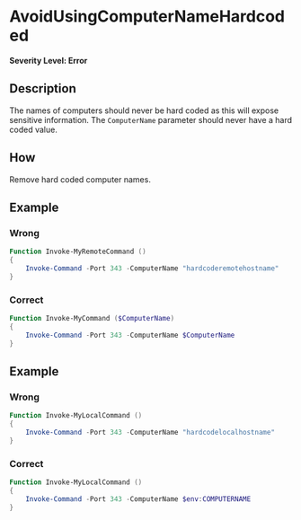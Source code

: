 # AvoidUsingComputerNameHardcoded
**Severity Level: Error**

## Description
The names of computers should never be hard coded as this will expose sensitive information. The `ComputerName` parameter should never have a hard coded value.

## How
Remove hard coded computer names.

## Example
### Wrong
``` PowerShell
Function Invoke-MyRemoteCommand ()
{
	Invoke-Command -Port 343 -ComputerName "hardcoderemotehostname"
}
```

### Correct
``` PowerShell
Function Invoke-MyCommand ($ComputerName)
{
	Invoke-Command -Port 343 -ComputerName $ComputerName
}
```

## Example
### Wrong
``` PowerShell
Function Invoke-MyLocalCommand ()
{
	Invoke-Command -Port 343 -ComputerName "hardcodelocalhostname"
}
```

### Correct
``` PowerShell
Function Invoke-MyLocalCommand ()
{
	Invoke-Command -Port 343 -ComputerName $env:COMPUTERNAME
}
```
